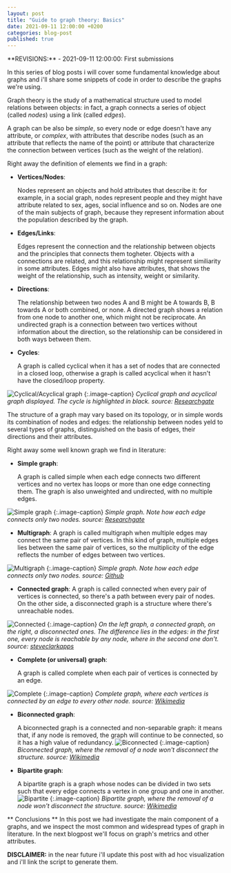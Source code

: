 ```yaml
---
layout: post
title: "Guide to graph theory: Basics"
date: 2021-09-11 12:00:00 +0200
categories: blog-post
published: true
---
```


<link href="../assets/style.css" rel="stylesheet">
**REVISIONS:**
 - 2021-09-11 12:00:00: First submissions

In this series of blog posts i will cover some fundamental knowledge about graphs and i'll share some snippets of code
in order to describe the graphs we're using.

Graph theory is the study of a mathematical structure used to model relations between objects: in fact, a graph connects
a series of object (called *nodes*) using a link (called *edges*).

A graph can be also be *simple*, so every node or edge doesn't have any attribute, or *complex*, with attributes that describe
nodes (such as an attribute that reflects the name of the point) or attribute that characterize the connection between 
vertices (such as the weight of the relation).

Right away the definition of elements we find in a graph:

- **Vertices/Nodes**: 
  
    Nodes represent an objects and hold attributes that describe it: for example, in a social graph, nodes represent people
    and they might have attribute related to sex, ages, social influence and so on. Nodes are one of the main subjects of
    graph, because they represent information about the population described by the graph.

- **Edges/Links**:

    Edges represent the connection and the relationship between objects and the principles that connects them togheter.
    Objects with a connections are related, and this relationship might represent similiarity in some attributes. 
    Edges might also have attributes, that shows the weight of the relationship, such as intensity, weight or similarity.

- **Directions**:
  
    The relationship between two nodes A and B might be A towards B, B towards A or both combined, or none. A directed graph
    shows a relation from one node to another one, which might not be reciprocate. An undirected graph is a connection between
    two vertices without information about the direction, so the relationship can be considered in both ways between them.

- **Cycles**:
    
   A graph is called cyclical when it has a set of nodes that are connected in a closed loop, otherwise a graph is 
  called acyclical when it hasn't have the closed/loop property.

![Cyclical/Acyclical graph](../assets/images/guide-to-graph-basics/cyclical-acyclical-graph.png)
{:.image-caption}
*Cyclical graph and acyclical graph displayed. The cycle is highlighted in black. source: [Researchgate](https://www.researchgate.net/figure/Example-of-cyclic-and-acyclic-graphs_fig2_2431833)*

The structure of a graph may vary based on its topology, or in simple words its combination of nodes and edges: the relationship
between nodes yeld to several types of graphs, distinguished on the basis of edges, their directions and their attributes.

Right away some well known graph we find in literature:

- **Simple graph**:

  A graph is called simple when each edge connects two different vertices and no vertex has loops or more than one edge 
  connecting them. The graph is also unweighted and undirected, with no multiple edges.

![Simple graph](../assets/images/guide-to-graph-basics/simple-graph.png)
{:.image-caption}
*Simple graph. Note how each edge connects only two nodes. source: [Researchgate](https://www.researchgate.net/publication/267422362_Graph_Mining_and_Communities_Detection)*

- **Multigraph**:
    A graph is called multigraph when multiple edges may connect the same pair of vertices. In this kind of graph, multiple
    edges lies between the same pair of vertices, so the multiplicity of the edge reflects the number of edges between two 
    vertices.

![Multigraph](../assets/images/guide-to-graph-basics/multi-graph.png)
{:.image-caption}
*Simple graph. Note how each edge connects only two nodes. source: [Github](https://github.com/jgrapht/jgrapht/issues/452)*

- **Connected graph**:
  A graph is called connected when every pair of vertices is connected, so there's a path between every pair of nodes.
  On the other side, a disconnected graph is a structure where there's unreachable nodes.

![Connected](../assets/images/guide-to-graph-basics/connected-disconnected-graph.png)
{:.image-caption}
*On the left graph, a connected graph, on the right, a disconnected ones. The difference lies in the edges: in the first one,
every node is reachable by any node, where in the second one don't. source: [steveclarkapps](https://www.steveclarkapps.com/graphs/)*
  
- **Complete (or universal) graph**:

    A graph is called complete when each pair of vertices is connected by an edge.

![Complete](../assets/images/guide-to-graph-basics/complete-graph.png)
{:.image-caption}
*Complete graph, where each vertices is connected by an edge to every other node. source: [Wikimedia](https://en.wikipedia.org/wiki/Complete_graph)*

- **Biconnected graph**:

    A biconnected graph is a connected and non-separable graph: it means that, if any node is removed, the graph will continue
    to be connected, so it has a high value of redundancy.
![Biconnected](../assets/images/guide-to-graph-basics/biconnected-graph.png)
{:.image-caption}
*Biconnected graph, where the removal of a node won't disconnect the structure. source: [Wikimedia](https://en.wikipedia.org/wiki/Biconnected_graph)*

- **Bipartite graph**:

    A bipartite graph is a graph whose nodes can be divided in two sets such that every edge connects a vertex in one group
   and one in another.
![Bipartite](../assets/images/guide-to-graph-basics/bipartite-graph.png)
{:.image-caption}
*Bipartite graph, where the removal of a node won't disconnect the structure. source: [Wikimedia](https://en.wikipedia.org/wiki/Bipartite_graph)*

** Conclusions ** 
In this post we had investigate the main component of a graphs, and we inspect the most common and widespread types of graph
in literature. 
In the next blogpost we'll focus on graph's metrics and other attributes.

**DISCLAIMER:** in the near future i'll update this post with ad hoc visualization and i'll link the script to generate them.


